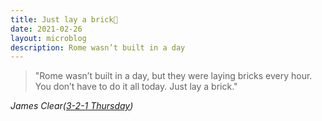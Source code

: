 ```yaml
---
title: Just lay a brick🧱
date: 2021-02-26
layout: microblog
description: Rome wasn’t built in a day
---
```


> "Rome wasn’t built in a day, but they were laying bricks every hour.
> You don’t have to do it all today. Just lay a brick."

*James Clear([3-2-1 Thursday](https://jamesclear.com/3-2-1/february-25-2021?rh_ref=30b59e17​))*